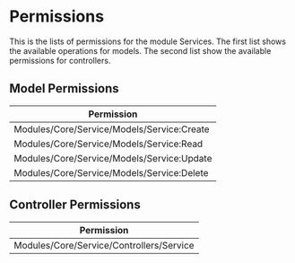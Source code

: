 # Permissions

This is the lists of permissions for the module Services.
The first list shows the available operations for models.
The second list show the available permissions for controllers.

## Model Permissions

| Permission                                 |
| ------------------------------------------ |
| Modules/Core/Service/Models/Service:Create |
| Modules/Core/Service/Models/Service:Read   |
| Modules/Core/Service/Models/Service:Update |
| Modules/Core/Service/Models/Service:Delete |

## Controller Permissions

| Permission                               |
| ---------------------------------------- |
| Modules/Core/Service/Controllers/Service |
